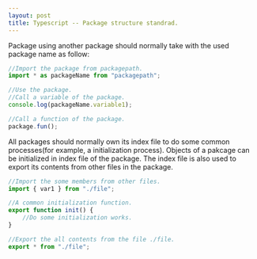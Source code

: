 ```yaml
---
layout: post
title: Typescript -- Package structure standrad.
---
```


Package using another package should normally take with the used package name as follow:
```typescript
//Import the package from packagepath.
import * as packageName from "packagepath";

//Use the package.
//Call a variable of the package.
console.log(packageName.variable1);

//Call a function of the package.
package.fun();

```
All packages should normally own its index file to do some common processes(for example,
a initialization process). Objects of a pakcage can be initialized in index file of the package. The index file is also used to export its contents from other files in the package.

```typescript
//Import the some members from other files.
import { var1 } from "./file";

//A common initialization function.
export function init() {
    //Do some initialization works.
}

//Export the all contents from the file ./file.
export * from "./file";
```